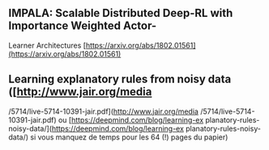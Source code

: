 ## IMPALA: Scalable Distributed Deep-RL with Importance Weighted Actor-
Learner Architectures [https://arxiv.org/abs/1802.01561](https://arxiv.org/abs/1802.01561)

## Learning explanatory rules from noisy data ([http://www.jair.org/media
/5714/live-5714-10391-jair.pdf](http://www.jair.org/media
/5714/live-5714-10391-jair.pdf) ou [https://deepmind.com/blog/learning-ex
planatory-rules-noisy-data/](https://deepmind.com/blog/learning-ex
planatory-rules-noisy-data/) si vous manquez de temps pour les 64 (!)
pages du papier)
